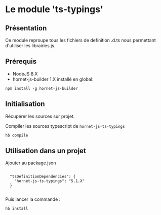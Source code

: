 # Le module 'ts-typings'

## Présentation

Ce module reproupe tous les fichiers de definition .d.ts nous permettant d'utiliser les librairies js.

## Prérequis #

* NodeJS 8.X
* hornet-js-builder 1.X installé en global:

```shell
npm install -g hornet-js-builder
```

## Initialisation #

Récupérer les sources sur projet.

Compiler les sources typescript de `hornet-js-ts-typings`

```shell
hb compile
```

## Utilisation dans un projet #

Ajouter au package.json

```shell

  "tsDefinitionDependencies": {
    "hornet-js-ts-typings": "5.1.X"
  }
  
```

Puis lancer la commande :

```shell
hb install
```